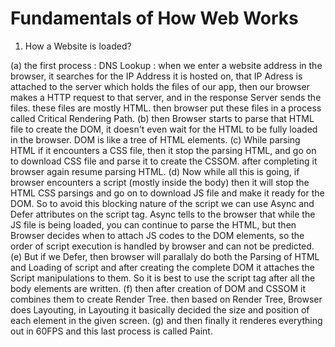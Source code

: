 # Fundamentals of How Web Works
1. How a Website is loaded?

(a) the first process : DNS Lookup : when we enter a website address in the browser, it searches for the IP Address it is hosted on, that IP Adress is attached to the server which holds the files of our app, then our browser makes a HTTP request to that server, and in the response Server sends the files. these files are mostly HTML. then browser put these files in a process called Critical Rendering Path.
(b) then Browser starts to parse that HTML file to create the DOM, it doesn't even wait for the HTML to be fully loaded in the browser. DOM is like a tree of HTML elements.
(c) While parsing HTML if it encounters a CSS file, then it stop the parsing HTML, and go on to download CSS file and parse it to create the CSSOM. after completing it browser again resume parsing HTML.
(d) Now while all this is going, if browser encounters a script (mostly inside the body) then it will stop the HTML CSS parsings and go on to download JS file and make it ready for the DOM. So to avoid this blocking nature of the script we can use Async and Defer attributes on the script tag. Async tells to the browser that while the JS file is being loaded, you can continue to parse the HTML, but then Browser decides when to attach JS codes to the DOM elements, so the order of script execution is handled by browser and can not be predicted.
(e) But if we Defer, then browser will parallaly do both the Parsing of HTML and Loading of script and after creating the complete DOM it attaches the Script manipulations to them. So it is best to use the script tag after all the body elements are written.
(f) then after creation of DOM and CSSOM it combines them to create Render Tree. then based on Render Tree, Browser does Layouting, in Layouting it basically decided the size and position of each element in the given screen.
(g) and then finally it renderes everything out in 60FPS and this last process is called Paint.